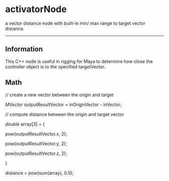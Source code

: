 # activatorNode
 a vector distance node with built-in min/ max range to target vector distance.

---

## Information
This C++ node is useful in rigging for Maya to determine how close the controller object is to the specified targetVector.

## Math
// create a new vector between the origin and target

_MVector_ outputResultVector = inOriginVector - inVector;


// compute distance between the origin and target vector

_double_ array[3] = {

pow(outputResultVector.x, 2);

pow(outputResultVector.y, 2);

pow(outputResultVector.z, 2);

}

distance = pow(sum(array), 0.5);
